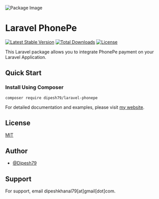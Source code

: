 ![Package Image](https://banners.beyondco.de/LaravelPhonePe.png?theme=light&packageManager=composer+require&packageName=dipesh79%2Flaravel-phonepe&pattern=architect&style=style_1&description=Integrate+PhonePe+Checkout+to+your+Laravel+Application&md=1&showWatermark=1&fontSize=100px&images=https%3A%2F%2Flaravel.com%2Fimg%2Flogomark.min.svg)
# Laravel PhonePe

[![Latest Stable Version](http://poser.pugx.org/dipesh79/laravel-phonepe/v)](https://packagist.org/packages/dipesh79/laravel-phonepe)
[![Total Downloads](http://poser.pugx.org/dipesh79/laravel-phonepe/downloads)](https://packagist.org/packages/dipesh79/laravel-phonepe)
[![License](http://poser.pugx.org/dipesh79/laravel-phonepe/license)](https://packagist.org/packages/dipesh79/laravel-phonepe)

This Laravel package allows you to integrate PhonePe payment on your Laravel Application.

## Quick Start

### Install Using Composer

```
composer require dipesh79/laravel-phonepe
```


For detailed documentation and examples, please visit [my website](https://khanaldipesh.com.np/package/laravel-phonepe).

## License

[MIT](https://choosealicense.com/licenses/mit/)

## Author

- [@Dipesh79](https://www.github.com/Dipesh79)

## Support

For support, email dipeshkhanal79[at]gmail[dot]com.
